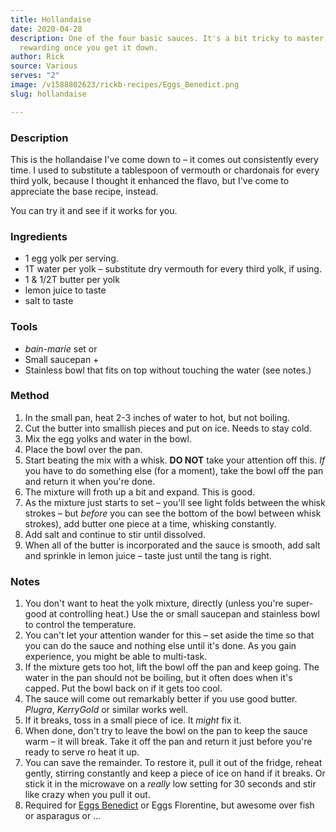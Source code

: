 ```yaml
---
title: Hollandaise
date: 2020-04-28
description: One of the four basic sauces. It's a bit tricky to master, but incredibly
  rewarding once you get it down.
author: Rick
source: Various
serves: "2"
image: /v1588802623/rickb-recipes/Eggs_Benedict.png
slug: hollandaise

---
```

### Description

This is the hollandaise I've come down to – it comes out consistently every time.  I used to substitute a tablespoon of vermouth or chardonais for every third yolk, because I thought it enhanced the flavo, but I've come to appreciate the base recipe, instead.

You can try it and see if it works for you.

### Ingredients

* 1 egg yolk per serving.
* 1T water per yolk – substitute dry vermouth for every third yolk, if using.
* 1 & 1/2T butter per yolk
* lemon juice to taste
* salt to taste

### Tools

* _bain-marie_ set
  or
* Small saucepan +
* Stainless bowl that fits on top without touching the water (see notes.)

### Method

1. In the small pan, heat 2-3 inches of water to hot, but not boiling.
2. Cut the butter into smallish pieces and put on ice.  Needs to stay cold.
3. Mix the egg yolks and water in the bowl.
4. Place the bowl over the pan.
5. Start beating the mix with a whisk.  **DO NOT** take your attention off this.  _If_ you have to do something else (for a moment), take the bowl off the pan and return it when you're done.
6. The mixture will froth up a bit and expand.  This is good.
7. As the mixture just starts to set – you'll see light folds between the whisk strokes – but _before_ you can see the bottom of the bowl between whisk strokes), add butter one piece at a time, whisking constantly.
8. Add salt and continue to stir until dissolved.
9. When all of the butter is incorporated and the sauce is smooth, add salt and sprinkle in lemon juice – taste just until the tang is right.

### Notes

1. You don't want to heat the yolk mixture, directly (unless you're super-good at controlling heat.) Use the or small saucepan and stainless bowl to control the temperature.
2. You can't let your attention wander for this – set aside the time so that you can do the sauce and nothing else until it's done.  As you gain experience, you might be able to multi-task.
3. If the mixture gets too hot, lift the bowl off the pan and keep going.  The water in the pan should not be boiling, but it often does when it's capped.  Put the bowl back on if it gets too cool.
4. The sauce will come out remarkably better if you use good butter.  _Plugra_, _KerryGold_ or similar works well.
5. If it breaks, toss in a small piece of ice.  It _might_ fix it.
6. When done, don't try to leave the bowl on the pan to keep the sauce warm – it will break.  Take it off the pan and return it just before you're ready to serve ro heat it up.
7. You can save the remainder.  To restore it, pull it out of the fridge, reheat gently, stirring constantly and keep a piece of ice on hand if it breaks.  Or stick it in the microwave on a _really_ low setting for 30 seconds and stir like crazy when you pull it out.
8. Required for [Eggs Benedict](/recipes/breakfasts/eggs-benedict) or Eggs Florentine, but awesome over fish or asparagus or ...